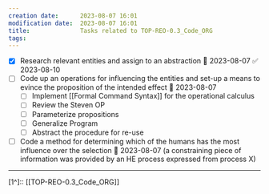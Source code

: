 ```yaml
---
creation date:		2023-08-07 16:01
modification date:	2023-08-07 16:01
title: 				Tasks related to TOP-REO-0.3_Code_ORG
tags:
---
```

- [x] Research relevant entities and assign to an abstraction 📅 2023-08-07 ✅ 2023-08-10
- [ ] Code up an operations for influencing the  entities and set-up a means to evince the proposition of the intended effect 📅 2023-08-07 
	- [ ] Implement [[Formal Command Syntax]] for the operational calculus
	- [ ] Review the Steven OP
	- [ ] Parameterize propositions
	- [ ] Generalize Program
	- [ ] Abstract the procedure for re-use
- [ ] Code a method for determining which of the humans has the most influence over the selection 📅 2023-08-07 (a constraining piece of information was provided by an HE process expressed from process X)
---
[1^]:: [[TOP-REO-0.3_Code_ORG]]